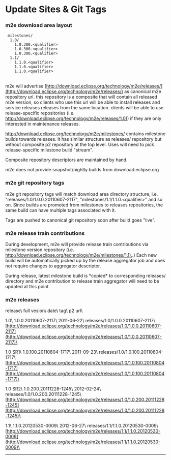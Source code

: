 # Update Sites & Git Tags

### m2e download area layout

     milestones/
      1.0/
        1.0.300.<qualifier>
        1.0.300.<qualifier>
        1.0.300.<qualifier>
      1.1/
        1.1.0.<qualifier>
        1.1.0.<qualifier>
        1.1.0.<qualifier>

\
 m2e will advertise
[http://download.eclipse.org/technology/m2e/releases/](http://download.eclipse.org/technology/m2e/releases/)
as canonical m2e repository url. this repository is a composite that
will contain all released m2e version, so clients who use this url will
be able to install releases and service releases releases from the same
location. clients will be able to use release-specific repositories
(i.e.
[http://download.eclipse.org/technology/m2e/releases/1.0)](http://download.eclipse.org/technology/m2e/releases/1.0))
if they are only interested in maintenance releases.

http://download.eclipse.org/technology/m2e/milestones/ contains
milestone builds towards releases. It has similar structure as releases/
repository but without composite p2 repository at the top level. Uses
will need to pick release-specific milestone build "stream".

Composite repository descriptors are maintained by hand.

m2e does not provide snapshot/nightly builds from download.eclipse.org

### m2e git repository tags

m2e git repository tags will match download area directory structure,
i.e. "releases/1.0/1.0.0.20110607-2117",
"milestones/1.1/1.1.0.\<qualifier\>" and so on. Since builds are
promoted from milestones to releases repositories, the same build can
have multiple tags associated with it.

Tags are pushed to canonical git repository soon after build goes
"live".

### m2e release train contributions

During development, m2e will provide release train contributions via
milestone version repository (i.e.
[http://download.eclipse.org/technology/m2e/milestones/1.1).](http://download.eclipse.org/technology/m2e/milestones/1.1).)
Each new build will be automatically picked up by the release aggregator
job and does not require changes to aggregator descriptor.

During release, latest milestone build is \*copied\* to corresponding
releases/ directory and m2e contribution to release train aggregator
will need to be updated at this point.

### m2e releases

  release\   full vesion\             date\         tag\                                  p2 url\
                                                                                          

  1.0\       1.0.0.20110607-2117\     2011-06-22\   releases/1.0/1.0.0.20110607-2117\     [http://download.eclipse.org/technology/m2e/releases/1.0/1.0.0.20110607-2117](http://download.eclipse.org/technology/m2e/releases/1.0/1.0.0.20110607-2117)\
                                                                                          

  1.0 SR1\   1.0.100.20110804-1717\   2011-09-23\   releases/1.0/1.0.100.20110804-1717\   [http://download.eclipse.org/technology/m2e/releases/1.0/1.0.100.20110804-1717](http://download.eclipse.org/technology/m2e/releases/1.0/1.0.100.20110804-1717)\
                                                                                          

  1.0 SR2\   1.0.200.20111228-1245\   2012-02-24\   releases/1.0/1.0.200.20111228-1245\   [http://download.eclipse.org/technology/m2e/releases/1.0/1.0.200.20111228-1245](http://download.eclipse.org/technology/m2e/releases/1.0/1.0.200.20111228-1245)\
                                                                                          

  1.1\       1.1.0.20120530-0009\     2012-06-27\   releases/1.1/1.1.0.20120530-0009\     [http://download.eclipse.org/technology/m2e/releases/1.1/1.1.0.20120530-0009](http://download.eclipse.org/technology/m2e/releases/1.1/1.1.0.20120530-0009)\
                                                                                          
  ---------- ------------------------ ------------- ------------------------------------- -----------------------------------------------------------------------------------------------------------------------------------------------------------------
